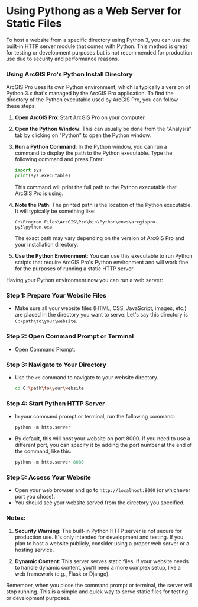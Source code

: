 # Using Pythong as a Web Server for Static Files

To host a website from a specific directory using Python 3, you can use the built-in HTTP server module that comes with Python. This method is great for testing or development purposes but is not recommended for production use due to security and performance reasons.

### Using ArcGIS Pro's Python Install Directory

ArcGIS Pro uses its own Python environment, which is typically a version of Python 3.x that's managed by the ArcGIS Pro application. To find the directory of the Python executable used by ArcGIS Pro, you can follow these steps:

1. **Open ArcGIS Pro**: Start ArcGIS Pro on your computer.

2. **Open the Python Window**: This can usually be done from the "Analysis" tab by clicking on "Python" to open the Python window.

3. **Run a Python Command**: In the Python window, you can run a command to display the path to the Python executable. Type the following command and press Enter:
   
   ```python
   import sys
   print(sys.executable)
   ```

   This command will print the full path to the Python executable that ArcGIS Pro is using.

4. **Note the Path**: The printed path is the location of the Python executable. It will typically be something like:
   
   ```
   C:\Program Files\ArcGIS\Pro\bin\Python\envs\arcgispro-py3\python.exe
   ```

   The exact path may vary depending on the version of ArcGIS Pro and your installation directory.

5. **Use the Python Environment**: You can use this executable to run Python scripts that require ArcGIS Pro's Python environment and will work fine for the purposes of running a static HTTP server. 

Having your Python environment now you can run a web server:

### Step 1: Prepare Your Website Files
- Make sure all your website files (HTML, CSS, JavaScript, images, etc.) are placed in the directory you want to serve. Let's say this directory is `C:\path\to\your\website`.

### Step 2: Open Command Prompt or Terminal
- Open Command Prompt.

### Step 3: Navigate to Your Directory
- Use the `cd` command to navigate to your website directory.
  ```bash
  cd C:\path\to\your\website
  ```

### Step 4: Start Python HTTP Server
- In your command prompt or terminal, run the following command:
  ```python
  python -m http.server
  ```
- By default, this will host your website on port 8000. If you need to use a different port, you can specify it by adding the port number at the end of the command, like this:
  ```python
  python -m http.server 8080
  ```

### Step 5: Access Your Website
- Open your web browser and go to `http://localhost:8000` (or whichever port you chose).
- You should see your website served from the directory you specified.

### Notes:
  
1. **Security Warning**: The built-in Python HTTP server is not secure for production use. It's only intended for development and testing. If you plan to host a website publicly, consider using a proper web server or a hosting service.

2. **Dynamic Content**: This server serves static files. If your website needs to handle dynamic content, you'll need a more complex setup, like a web framework (e.g., Flask or Django).

Remember, when you close the command prompt or terminal, the server will stop running. This is a simple and quick way to serve static files for testing or development purposes.
